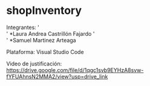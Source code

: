 ﻿# shopInventory
 Integrantes:
  '<br>' *Laura Andrea Castrillón Fajardo 
  '<br>' *Samuel Martinez Arteaga

Plataforma: Visual Studio Code

Video de justificación: https://drive.google.com/file/d/1qgc1svb9EYHzA8svw-fYFUAhnsN2MMA2/view?usp=drive_link 


